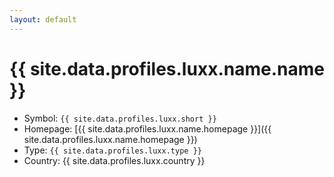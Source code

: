 ```yaml
---
layout: default
---
```


# {{ site.data.profiles.luxx.name.name }}

* Symbol: `{{ site.data.profiles.luxx.short }}`
* Homepage: [{{ site.data.profiles.luxx.name.homepage }}]({{ site.data.profiles.luxx.name.homepage }})
* Type: `{{ site.data.profiles.luxx.type }}`
* Country: {{ site.data.profiles.luxx.country }}
